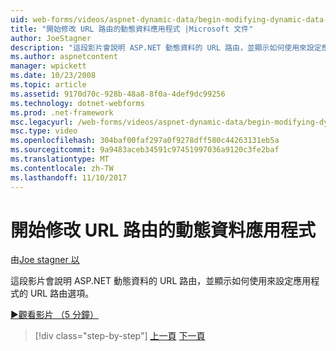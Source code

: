 ```yaml
---
uid: web-forms/videos/aspnet-dynamic-data/begin-modifying-dynamic-data-applications-with-url-routing
title: "開始修改 URL 路由的動態資料應用程式 |Microsoft 文件"
author: JoeStagner
description: "這段影片會說明 ASP.NET 動態資料的 URL 路由，並顯示如何使用來設定應用程式的 URL 路由選項。"
ms.author: aspnetcontent
manager: wpickett
ms.date: 10/23/2008
ms.topic: article
ms.assetid: 9170d70c-928b-48a8-8f0a-4def9dc99256
ms.technology: dotnet-webforms
ms.prod: .net-framework
msc.legacyurl: /web-forms/videos/aspnet-dynamic-data/begin-modifying-dynamic-data-applications-with-url-routing
msc.type: video
ms.openlocfilehash: 304baf00faf297a0f9278dff580c44263131eb5a
ms.sourcegitcommit: 9a9483aceb34591c97451997036a9120c3fe2baf
ms.translationtype: MT
ms.contentlocale: zh-TW
ms.lasthandoff: 11/10/2017
---
```

<a name="begin-modifying-dynamic-data-applications-with-url-routing"></a>開始修改 URL 路由的動態資料應用程式
====================
由[Joe stagner 以](https://github.com/JoeStagner)

這段影片會說明 ASP.NET 動態資料的 URL 路由，並顯示如何使用來設定應用程式的 URL 路由選項。

[&#9654;觀看影片 （5 分鐘）](https://channel9.msdn.com/Blogs/ASP-NET-Site-Videos/begin-modifying-dynamic-data-applications-with-url-routing)

>[!div class="step-by-step"]
[上一頁](begin-editing-the-templates-in-aspnet-dynamic-data-applications.md)
[下一頁](enable-in-line-editing-in-aspnet-dynamic-data-applications.md)
